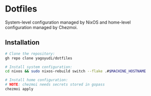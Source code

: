 # Dotfiles

System-level configuration managed by NixOS and home-level configuration
managed by Chezmoi.

## Installation

```sh
# Clone the repository:
gh repo clone yagoyudi/dotfiles

# Install system configuration:
cd nixos && sudo nixos-rebuild switch --flake .#$MACHINE_HOSTNAME

# Install home configuration:
# NOTE: chezmoi needs secrets stored in gopass
chezmoi apply
```
